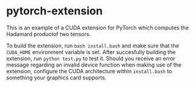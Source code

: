 # pytorch-extension
This is an example of a CUDA extension for PyTorch which computes the Hadamard productof two tensors.

To build the extension, run `bash install.bash` and make sure that the `CUDA_HOME` environment variable is set. After succesfully building the extension, run `python test.py` to test it. Should you receive an error message regarding an invalid device function when making use of the extension, configure the CUDA architecture within `install.bash` to something your graphics card supports.
